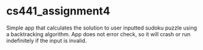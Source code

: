# cs441_assignment4
Simple app that calculates the solution to user inputted sudoku puzzle using a backtracking algorithm. App does not error check, so it will crash or run indefinitely if the input is invalid.

